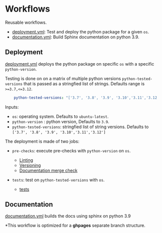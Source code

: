 # Workflows

Reusable workflows.

- [deployment.yml](#deployment): Test and deploy the python package for a given `os`.
- [documentation.yml](#documentation): Build Sphinx documentation on python 3.9. 

## Deployment

[deployment.yml](./deployment.yml) deploys the python package on specific `os` with a specific `python-version`.

Testing is done on on a matrix of multiple python versions `python-tested-versions` that is passed as a stringfied list of strings. Defaults range is `>=3.7,<=3.12`.

```yml
    python-tested-versions: "['3.7', '3.8', '3.9', '3.10','3.11','3.12']"
```

Inputs:
- `os`: operating system. Defaults to `ubuntu-latest`.
- `python-version` : python version, Defaults to `3.9`.
- `python-tested-versions`: stringfied list of string versions. Defaults to `['3.7', '3.8', '3.9', '3.10','3.11','3.12']`

The deployment is made of two jobs:
- `pre-checks`: execute pre-checks with `python-version` on `os`.
    - [Linting](../actions/lint/README.md)
    - [Versioning](../actions/versioning/README.md)
    - [Documentation merge check](../actions/documentation-merge-check/README.md)

- `tests`: test on `python-tested-versions` with `os`.
    - [tests](../actions/tests/README.md)

## Documentation

[documentation.yml](./documentation.yml) builds the docs using sphinx on python 3.9

*This workflow is optimized for a **ghpages** separate branch structure.

